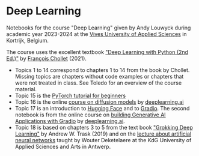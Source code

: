 # Deep Learning

Notebooks for the course "Deep Learning" given by Andy Louwyck during academic year 2023-2024 at the [Vives University of Applied Sciences](https://www.vives.be/en/vives-international) in Kortrijk, Belgium.

The course uses the excellent textbook ["Deep Learning with Python (2nd Ed.)"](https://www.manning.com/books/deep-learning-with-python-second-edition) by [François Chollet](https://en.wikipedia.org/wiki/Fran%C3%A7ois_Chollet) (2021).

- Topics 1 to 14 correspond to chapters 1 to 14 from the book by Chollet. Missing topics are chapters without code examples or chapters that were not treated in class. See Toledo for an overview of the course material.
- Topic 15 is the [PyTorch tutorial for beginners](https://pytorch.org/tutorials/beginner/basics/intro.html)
- Topic 16 is the online [course on diffusion models](https://learn.deeplearning.ai/diffusion-models) by [deeplearning.ai](https://www.deeplearning.ai/)
- Topic 17 is an introduction to [Hugging Face](https://huggingface.co/) and to [Gradio](https://www.gradio.app/). The second notebook is from the online course on [building Generative AI Applications with Gradio](https://learn.deeplearning.ai/huggingface-gradio/) by [deeplearning.ai](https://www.deeplearning.ai/).
- Topic 18 is based on chapters 3 to 5 from the text book ["Grokking Deep Learning"](https://www.manning.com/books/grokking-deep-learning) by Andrew W. Trask (2019) and on the [lecture about artificial neural networks](https://youtu.be/-fU-1E-R-xA) taught by Wouter Deketelaere at the KdG University of Applied Sciences and Arts in Antwerp.
